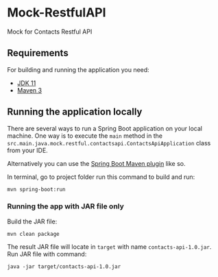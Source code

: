 # Mock-RestfulAPI
Mock for Contacts Restful API

## Requirements

For building and running the application you need:

- [JDK 11](https://www.oracle.com/java/technologies/javase/jdk11-archive-downloads.html)
- [Maven 3](https://maven.apache.org/install.html)

## Running the application locally

There are several ways to run a Spring Boot application on your local machine. 
One way is to execute the `main` method in the `src.main.java.mock.restful.contactsapi.ContactsApiApplication` class from your IDE.

Alternatively you can use the 
[Spring Boot Maven plugin](https://docs.spring.io/spring-boot/docs/current/reference/html/build-tool-plugins-maven-plugin.html) 
like so.

In terminal, go to project folder run this command to build and run:

```shell
mvn spring-boot:run
```

### Running the app with JAR file only

Build the JAR file:

```shell
mvn clean package
```

The result JAR file will locate in `target` with name `contacts-api-1.0.jar`. Run JAR file with command:

```shell
java -jar target/contacts-api-1.0.jar
```

